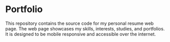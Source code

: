 # Portfolio
This repository contains the source code for my personal resume web page. The web page showcases my skills, interests, studies, and portfolios. It is designed to be mobile responsive and accessible over the internet.
